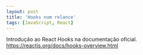```yaml
---
layout: post
title: 'Hooks num relance'
tags: [JavaScript, React]
---
```


Introdução ao React Hooks na documentação oficial.<br>
<https://reactjs.org/docs/hooks-overview.html>
